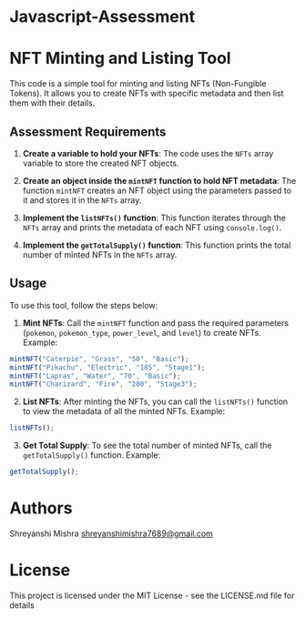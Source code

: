 # Javascript-Assessment
# NFT Minting and Listing Tool

This code is a simple tool for minting and listing NFTs (Non-Fungible Tokens). It allows you to create NFTs with specific metadata and then list them with their details.

## Assessment Requirements

1. **Create a variable to hold your NFTs**: The code uses the `NFTs` array variable to store the created NFT objects.

2. **Create an object inside the `mintNFT` function to hold NFT metadata**: The function `mintNFT` creates an NFT object using the parameters passed to it and stores it in the `NFTs` array.

3. **Implement the `listNFTs()` function**: This function iterates through the `NFTs` array and prints the metadata of each NFT using `console.log()`.

4. **Implement the `getTotalSupply()` function**: This function prints the total number of minted NFTs in the `NFTs` array.

## Usage

To use this tool, follow the steps below:

1. **Mint NFTs**: Call the `mintNFT` function and pass the required parameters (`pokemon`, `pokemon_type`, `power_level`, and `level`) to create NFTs. Example:

```javascript
mintNFT("Caterpie", "Grass", "50", "Basic");
mintNFT("Pikachu", "Electric", "185", "Stage1");
mintNFT("Lapras", "Water", "70", "Basic");
mintNFT("Charizard", "Fire", "280", "Stage3");
```

2. **List NFTs**: After minting the NFTs, you can call the `listNFTs()` function to view the metadata of all the minted NFTs. Example:

```javascript
listNFTs();
```

3. **Get Total Supply**: To see the total number of minted NFTs, call the `getTotalSupply()` function. Example:

```javascript
getTotalSupply();
```

# Authors
Shreyanshi Mishra
shreyanshimishra7689@gmail.com 

# License
This project is licensed under the MIT License - see the LICENSE.md file for details
